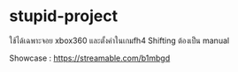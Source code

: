 # stupid-project

ใช้ได้เฉพาะจอย xbox360 และตั้งค่าในเกมfh4  Shifting ต้องเป็น manual

Showcase : https://streamable.com/b1mbgd
